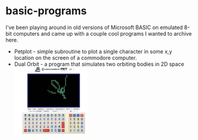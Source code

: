 # basic-programs
I've been playing around in old versions of Microsoft BASIC on emulated 8-bit computers and came up with a couple cool programs I wanted to archive here.

* Petplot - simple subroutine to plot a single character in some x,y location on the screen of a commodore computer.
* Dual Orbit - a program that simulates two orbiting bodies in 2D space <br><img src="screenshots/three_to_one.png" width="200"/>

